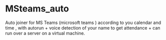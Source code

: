 # MSteams_auto
Auto joiner for MS Teams (microsoft teams ) according to you calendar and time , with autorun + voice detection of your name to get attendance + can run over a server on a virtual machine.
